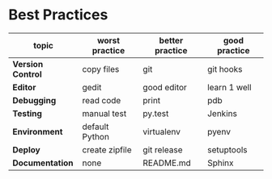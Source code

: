 
# Best Practices


| topic | worst practice | better practice | good practice |
|-------|----------------|-----------------|-------------------|
| **Version Control** | copy files | git | git hooks |
| **Editor** | gedit | good editor | learn 1 well |
| **Debugging** | read code | print | pdb |
| **Testing** | manual test | py.test | Jenkins |
| **Environment** | default Python | virtualenv | pyenv |
| **Deploy** | create zipfile | git release | setuptools |
| **Documentation** | none | README.md | Sphinx |

